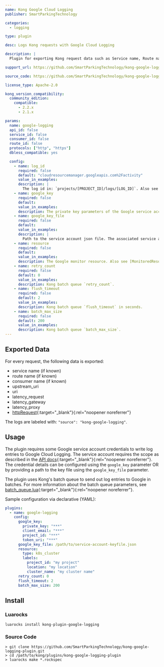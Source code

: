 ```yaml
---
name: Kong Google Cloud Logging
publisher: SmartParkingTechnology

categories:
  - logging

type: plugin

desc: Logs Kong requests with Google Cloud Logging

description: |
  Plugin for exporting Kong request data such as Service name, Route name, Consumer name or request latency to Google Cloud Logging.

support_url: https://github.com/SmartParkingTechnology/kong-google-logging-plugin/issues

source_code: https://github.com/SmartParkingTechnology/kong-google-logging-plugin

license_type: Apache-2.0

kong_version_compatibility:
  community_edition:
    compatible:
      - 2.2.x
      - 2.1.x

params:
  name: google-logging
  api_id: false
  service_id: false
  consumer_id: false
  route_id: false
  protocols: ["http", "https"]
  dbless_compatible: yes

  config:
    - name: log_id
      required: false
      default: "cloudresourcemanager.googleapis.com%2Factivity"
      value_in_examples:
      description: |
        The log id in: `projects/[PROJECT_ID]/logs/[LOG_ID]`. Also see [LogEntry](https://cloud.google.com/logging/docs/reference/v2/rest/v2/LogEntry){:target="_blank"}{:rel="noopener noreferrer"}.
    - name: google_key
      required: false
      default:
      value_in_examples:
      description: The private key parameters of the Google service account. Either `google_key` or `google_key_file` must be specified.
    - name: google_key_file
      required: false
      default:
      value_in_examples:
      description: |
        Path to the service account json file. The associated service account needs the scope: `https://www.googleapis.com/auth/logging.write`. Either `google_key` or `google_key_file` must be specified.
    - name: resource
      required: false
      default:
      value_in_examples:
      description: The Google monitor resource. Also see [MonitoredResource](https://cloud.google.com/logging/docs/reference/v2/rest/v2/MonitoredResource){:target="_blank"}{:rel="noopener noreferrer"}.
    - name: retry_count
      required: false
      default: 0
      value_in_examples:
      description: Kong batch queue `retry_count`.
    - name: flush_timeout
      required: false
      default: 2
      value_in_examples:
      description: Kong batch queue `flush_timeout` in seconds.
    - name: batch_max_size
      required: false
      default: 200
      value_in_examples:
      description: Kong batch queue `batch_max_size`.
---
```


## Exported Data

For every request, the following data is exported:

- service name (if known)
- route name (if known)
- consumer name (if known)
- upstream_uri
- uri
- latency_request
- latency_gateway
- latency_proxy
- [httpRequest](https://cloud.google.com/logging/docs/reference/v2/rest/v2/LogEntry#HttpRequest){:target="_blank"}{:rel="noopener noreferrer"}

The logs are labeled with: `"source": "kong-google-logging"`.

## Usage

The plugin requires some Google service account credentials to write log entries to Google Cloud Logging.
The service account requires the scope as described in the [API docs](https://cloud.google.com/logging/docs/reference/v2/rest/v2/entries/write){:target="_blank"}{:rel="noopener noreferrer"}.
The credential details can be configured using the `google_key` parameter OR by providing a path to the key file using the `google_key_file` parameter.

The plugin uses Kong's batch queue to send out log entries to Google in batches.
For more information about the batch queue parameters, see [batch_queue.lua](https://github.com/Kong/kong/blob/master/kong/tools/batch_queue.lua){:target="_blank"}{:rel="noopener noreferrer"}.

Sample configuration via declarative (YAML):

```yaml
plugins:
  - name: google-logging
    config:
      google_key:
        private_key: "***"
        client_email: "***"
        project_id: "***"
        token_uri: "***"
      google_key_file: /path/to/service-account-keyfile.json
      resource:
        type: k8s_cluster
        labels:
          project_id: "my project"
          location: "my location"
          cluster_name: "my cluster name"
      retry_count: 0
      flush_timeout: 2
      batch_max_size: 200
```

## Install
### Luarocks
```
luarocks install kong-plugin-google-logging
```

### Source Code
```
> git clone https://github.com/SmartParkingTechnology/kong-google-logging-plugin.git
> cd /path/to/kong/plugins/kong-google-logging-plugin
> luarocks make *.rockspec
```
